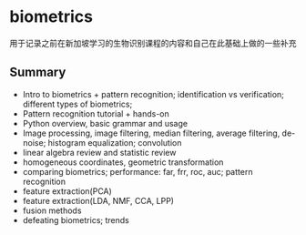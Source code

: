 # biometrics
用于记录之前在新加坡学习的生物识别课程的内容和自己在此基础上做的一些补充

## Summary
* Intro to biometrics + pattern recognition; identification vs verification; different types of biometrics;
* Pattern recognition tutorial + hands-on
* Python overview, basic grammar and usage
* Image processing, image filtering, median filtering, average filtering, de-noise; histogram equalization; convolution
* linear algebra review and statistic review
* homogeneous coordinates, geometric transformation
* comparing biometrics; performance: far, frr, roc, auc; pattern recognition
* feature extraction(PCA)
* feature extraction(LDA, NMF, CCA, LPP)
* fusion methods
* defeating biometrics; trends

